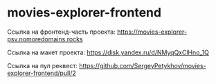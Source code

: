 # movies-explorer-frontend

Ссылка на фронтенд-часть проекта: https://movies-explorer-psv.nomoredomains.rocks

Ссылка на макет проекта: https://disk.yandex.ru/d/NMyqQxClHno_1Q

Ссылка на пул реквест: https://github.com/SergeyPetykhov/movies-explorer-frontend/pull/2

